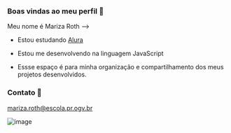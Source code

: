 ### Boas vindas ao meu perfil 🌻

Meu nome é Mariza Roth
-->
- Estou estudando [Alura](https://alura.com.br)

- Estou me desenvolvendo na linguagem JavaScript

- Essse espaço é para minha organização e compartilhamento dos meus projetos desenvolvidos.

### Contato 📧
mariza.roth@escola.pr.ogv.br

![image](https://github.com/marizaroth/marizaroth/assets/166747926/729b4a2d-eeea-42ec-8cea-bde3aa708bc6)
